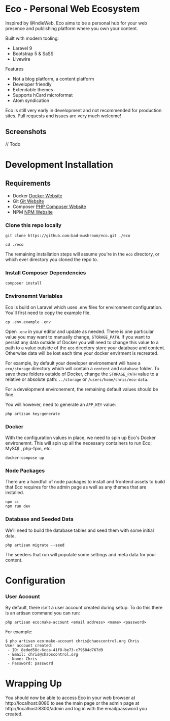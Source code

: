 # Eco - Personal Web Ecosystem

Inspired by @IndieWeb, Eco aims to be a personal hub for your web presence and publishing platform where you own your content.

Built with modern tooling:
- Laravel 9
- Bootstrap 5 & SaSS
- Livewire

Features
- Not a blog platform, a content platform
- Developer friendly
- Extendable themes
- Supports hCard microformat
- Atom syndication

Eco is still very early in development and not recommended for production sites. Pull requests and issues are very much welcome!

## Screenshots

// Todo

# Development Installation

## Requirements

* Docker [Docker Website](http://www.docker.com)
* Git [Git Website](https://git-scm.com/)
* Composer [PHP Composer Website](https://getcomposer.org/)
* NPM [NPM Website](https://www.npmjs.com/)

### Clone this repo locally

```
git clone https://github.com:bad-mushroom/eco.git ./eco

cd ./eco
```

The remaining installation steps will assume you're in the `eco` directory, or which ever directory you cloned the repo to.

### Install Composer Dependencies

```
composer install
```

### Environemnt Variables

Eco is build on Laravel which uses .env files for environment configuration. You'll first need to copy the example file.

```
cp .env.example .env
```

Open `.env` in your editor and update as needed. There is one particular value you may want to manually change, `STORAGE_PATH`. If you want to persist any data outside of Docker you will need to change this value to a path to a value outside of the `eco` directory store your database and content. Otherwise data will be lost each time your docker envirment is recreated.

For example, by default your developer environement will have a `eco/storage` directory which will contain a `content` and `database` folder. To save these folders outside of Docker, change the `STORAGE_PATH` value to a relative or absolute path: `../storage` or `/users/home/chris/eco-data`.

For a development environement, the remaining default values should be fine.

You will however, need to generate an `APP_KEY` value:

```
php artisan key:generate
```


### Docker

With the configuration values in place, we need to spin up Eco's Docker environemnt. This will spin up all the necessary containers to run Eco; MySQL, php-fpm, etc.

```
docker-compose up
```

### Node Packages

There are a handfull of node packages to install and frontend assets to build that Eco requires for the admin page as well as any themes that are installed.

```
npm ci
npm run dev
```

### Database and Seeded Data

We'll need to build the database tables and seed them with some initial data.

```
php artisan migrate --seed
```

The seeders that run will populate some settings and meta data for your content.


# Configuration

### User Account

By default, there isn't a user account created during setup. To do this there is an artisan command you can run:

```
php artisan eco:make-account <email address> <name> <password>
```

For example:
```
$ php artisan eco:make-account chris@chaoscontrol.org Chris
User account created:
 - ID: 8eded58c-6cca-41f8-be73-c79584d767d9
 - Email: chris@chaoscontrol.org
 - Name: Chris
 - Password: password
```

# Wrapping Up

You should now be able to access Eco in your web browser at http://localhost:8080 to see the main page or the admin page at http://localhost:8300/admin and log in with the email/password you created.
